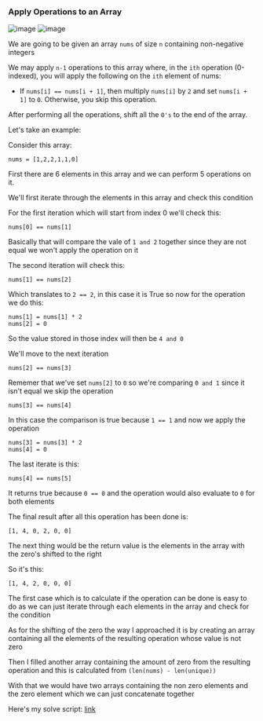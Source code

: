 <h3> Apply Operations to an Array </h3>

![image](https://github.com/h4ckyou/h4ckyou.github.io/assets/127159644/da7d5c18-bbb1-464b-a271-d59539579bdf)
![image](https://github.com/h4ckyou/h4ckyou.github.io/assets/127159644/7ca8c74b-0924-4347-b5cd-9def719490a2)

We are going to be given an array `nums` of size `n` containing non-negative integers

We may apply `n-1` operations to this array where, in the `ith` operation (0-indexed), you will apply the following on the `ith` element of nums:
- If `nums[i] == nums[i + 1]`, then multiply `nums[i]` by `2` and set `nums[i + 1]` to `0`. Otherwise, you skip this operation.

After performing all the operations, shift all the `0's` to the end of the array.

Let's take an example:

Consider this array:

```
nums = [1,2,2,1,1,0]
```

First there are 6 elements in this array and we can perform 5 operations on it.

We'll first iterate through the elements in this array and check this condition

For the first iteration which will start from index 0 we'll check this:

```
nums[0] == nums[1]
```

Basically that will compare the vale of `1 and 2` together since they are not equal we won't apply the operation on it

The second iteration will check this:

```
nums[1] == nums[2]
```

Which translates to `2 == 2`, in this case it is True so now for the operation we do this:

```
nums[1] = nums[1] * 2
nums[2] = 0
```

So the value stored in those index will then be `4 and 0`

We'll move to the next iteration

```
nums[2] == nums[3]
```

Rememer that we've set `nums[2]` to `0` so we're comparing `0 and 1` since it isn't equal we skip the operation

```
nums[3] == nums[4]
```

In this case the comparison is true because `1 == 1` and now we apply the operation

```
nums[3] = nums[3] * 2
nums[4] = 0
```

The last iterate is this:

```
nums[4] == nums[5]
```

It returns true because `0 == 0` and the operation would also evaluate to `0` for both elements

The final result after all this operation has been done is:

```
[1, 4, 0, 2, 0, 0]
```

The next thing would be the return value is the elements in the array with the zero's shifted to the right

So it's this:

```
[1, 4, 2, 0, 0, 0]
```

The first case which is to calculate if the operation can be done is easy to do as we can just iterate through each elements in the array and check for the condition


As for the shifting of the zero the way I approached it is by creating an array containing all the elements of the resulting operation whose value is not zero

Then I filled another array containing the amount of zero from the resulting operation and this is calculated from `(len(nums) - len(unique))`

With that we would have two arrays containing the non zero elements and the zero element which we can just concatenate together

Here's my solve script: [link]()





